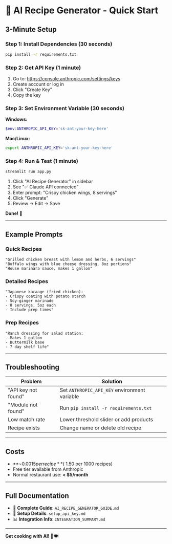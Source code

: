 # 🚀 AI Recipe Generator - Quick Start

## 3-Minute Setup

### Step 1: Install Dependencies (30 seconds)
```bash
pip install -r requirements.txt
```

### Step 2: Get API Key (1 minute)
1. Go to: https://console.anthropic.com/settings/keys
2. Create account or log in
3. Click "Create Key"
4. Copy the key

### Step 3: Set Environment Variable (30 seconds)

**Windows:**
```powershell
$env:ANTHROPIC_API_KEY='sk-ant-your-key-here'
```

**Mac/Linux:**
```bash
export ANTHROPIC_API_KEY='sk-ant-your-key-here'
```

### Step 4: Run & Test (1 minute)
```bash
streamlit run app.py
```

1. Click "AI Recipe Generator" in sidebar
2. See "✅ Claude API connected"
3. Enter prompt: "Crispy chicken wings, 8 servings"
4. Click "Generate"
5. Review → Edit → Save

**Done! 🎉**

---

## Example Prompts

### Quick Recipes
```
"Grilled chicken breast with lemon and herbs, 6 servings"
"Buffalo wings with blue cheese dressing, 8oz portions"
"House marinara sauce, makes 1 gallon"
```

### Detailed Recipes
```
"Japanese karaage (fried chicken):
- Crispy coating with potato starch
- Soy-ginger marinade
- 8 servings, 5oz each
- Include prep times"
```

### Prep Recipes
```
"Ranch dressing for salad station:
- Makes 1 gallon
- Buttermilk base
- 7 day shelf life"
```

---

## Troubleshooting

| Problem | Solution |
|---------|----------|
| "API key not found" | Set `ANTHROPIC_API_KEY` environment variable |
| "Module not found" | Run `pip install -r requirements.txt` |
| Low match rate | Lower threshold slider or add products |
| Recipe exists | Change name or delete old recipe |

---

## Costs

- **~$0.0015 per recipe** (~$1.50 per 1000 recipes)
- Free tier available from Anthropic
- Normal restaurant use: **< $5/month**

---

## Full Documentation

- 📖 **Complete Guide**: `AI_RECIPE_GENERATOR_GUIDE.md`
- 🔧 **Setup Details**: `setup_api_key.md`
- 📊 **Integration Info**: `INTEGRATION_SUMMARY.md`

---

**Get cooking with AI! 🤖🍽️**

